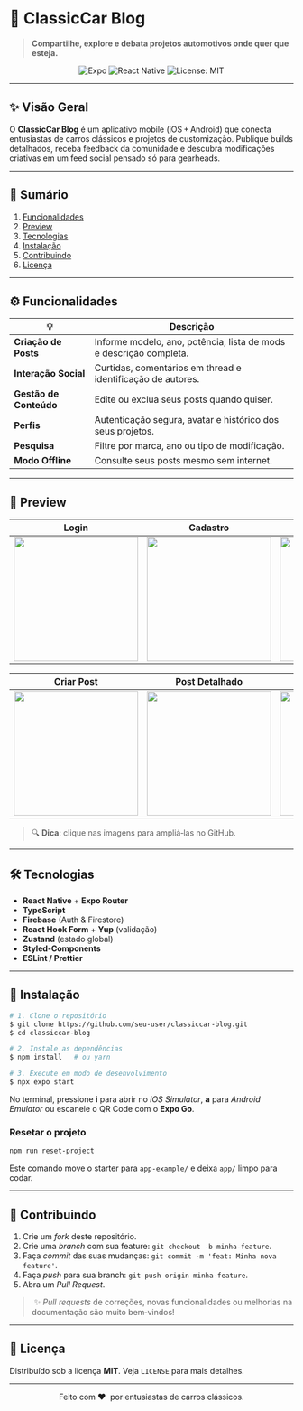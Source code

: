 # 🚗 ClassicCar Blog

> **Compartilhe, explore e debata projetos automotivos onde quer que esteja.**

<p align="center">
  <img alt="Expo" src="https://img.shields.io/badge/Expo-%5E50.0.0-000?logo=expo&logoColor=white" />
  <img alt="React Native" src="https://img.shields.io/badge/React_Native-0.74-blue?logo=react&logoColor=white" />
  <img alt="License: MIT" src="https://img.shields.io/badge/License-MIT-green.svg" />
</p>

---

## ✨ Visão Geral

O **ClassicCar Blog** é um aplicativo mobile (iOS + Android) que conecta entusiastas de carros clássicos e projetos de customização. Publique builds detalhados, receba feedback da comunidade e descubra modificações criativas em um feed social pensado só para gearheads.

---

## 📑 Sumário

1. [Funcionalidades](#funcionalidades)
2. [Preview](#preview)
3. [Tecnologias](#tecnologias)
4. [Instalação](#instalação)
5. [Contribuindo](#contribuindo)
6. [Licença](#licença)

---

## ⚙️ Funcionalidades

| 💡                     | Descrição                                                          |
| ---------------------- | ------------------------------------------------------------------ |
| **Criação de Posts**   | Informe modelo, ano, potência, lista de mods e descrição completa. |
| **Interação Social**   | Curtidas, comentários em thread e identificação de autores.        |
| **Gestão de Conteúdo** | Edite ou exclua seus posts quando quiser.                          |
| **Perfis**             | Autenticação segura, avatar e histórico dos seus projetos.         |
| **Pesquisa**           | Filtre por marca, ano ou tipo de modificação.                      |
| **Modo Offline**       | Consulte seus posts mesmo sem internet.                            |

---

## 📱 Preview

| Login                                                                                                    | Cadastro                                                                                                 | Feed                                                                                                    |
| -------------------------------------------------------------------------------------------------------- | -------------------------------------------------------------------------------------------------------- | ------------------------------------------------------------------------------------------------------- |
| <img src="https://github.com/user-attachments/assets/9e48ab35-868f-42c4-a846-c773a67cd317" width="220"/> | <img src="https://github.com/user-attachments/assets/5eeb9013-979d-4c91-92d0-6d4282f7a380" width="220"/> | <img src="https://github.com/user-attachments/assets/914e709b-202-4aee-befb-b705db4b667f" width="220"/> |

| Criar Post                                                                                               | Post Detalhado                                                                                           | Comentários                                                                                              |
| -------------------------------------------------------------------------------------------------------- | -------------------------------------------------------------------------------------------------------- | -------------------------------------------------------------------------------------------------------- |
| <img src="https://github.com/user-attachments/assets/c93dcabb-38ab-4998-9dcc-a2ffee6ef349" width="220"/> | <img src="https://github.com/user-attachments/assets/99156c86-1fb5-47e4-8069-cbdcfbbb8673" width="220"/> | <img src="https://github.com/user-attachments/assets/4e0271fb-67f0-452d-90c6-0ede07fd8333" width="220"/> |

> 🔍 **Dica**: clique nas imagens para ampliá‑las no GitHub.

---

## 🛠 Tecnologias

* **React Native** + **Expo Router**
* **TypeScript**
* **Firebase** (Auth & Firestore)
* **React Hook Form** + **Yup** (validação)
* **Zustand** (estado global)
* **Styled‑Components**
* **ESLint / Prettier**

---

## 🚀 Instalação

```bash
# 1. Clone o repositório
$ git clone https://github.com/seu-user/classiccar-blog.git
$ cd classiccar-blog

# 2. Instale as dependências
$ npm install   # ou yarn

# 3. Execute em modo de desenvolvimento
$ npx expo start
```

No terminal, pressione **i** para abrir no *iOS Simulator*, **a** para *Android Emulator* ou escaneie o QR Code com o **Expo Go**.

### Resetar o projeto

```bash
npm run reset-project
```

Este comando move o starter para `app-example/` e deixa `app/` limpo para codar.

---

## 🤝 Contribuindo

1. Crie um *fork* deste repositório.
2. Crie uma *branch* com sua feature: `git checkout -b minha-feature`.
3. Faça *commit* das suas mudanças: `git commit -m 'feat: Minha nova feature'`.
4. Faça *push* para sua branch: `git push origin minha-feature`.
5. Abra um *Pull Request*.

>  ✨ *Pull requests* de correções, novas funcionalidades ou melhorias na documentação são muito bem‑vindos!

---

## 📄 Licença

Distribuído sob a licença **MIT**. Veja `LICENSE` para mais detalhes.

---

<p align="center">
  Feito com ❤️ &nbsp;por entusiastas de carros clássicos.
</p>
